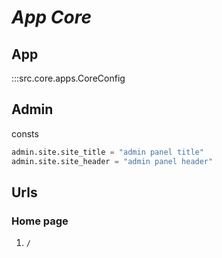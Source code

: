 # ***App Core***

## App
:::src.core.apps.CoreConfig

## Admin
consts

```python
admin.site.site_title = "admin panel title"
admin.site.site_header = "admin panel header"
```

## Urls

### Home page

1. ```/```

